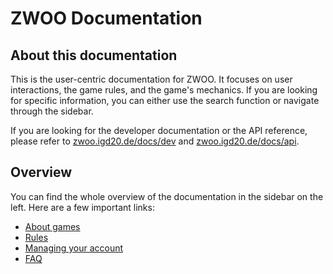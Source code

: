 # ZWOO Documentation

## About this documentation

This is the user-centric documentation for ZWOO. It focuses on user interactions, the game rules, and the game's mechanics. If you are looking for specific information, you can either use the search function or navigate through the sidebar.

If you are looking for the developer documentation or the API reference, please refer to [zwoo.igd20.de/docs/dev](https://zwoo.igd20.de/docs/dev) and [zwoo.igd20.de/docs/api](https://zwoo.igd20.de/docs/api).

## Overview

You can find the whole overview of the documentation in the sidebar on the left. Here are a few important links:

- [About games](./games/)
- [Rules](./rules/)
- [Managing your account](./account)
- [FAQ](./faq.md)